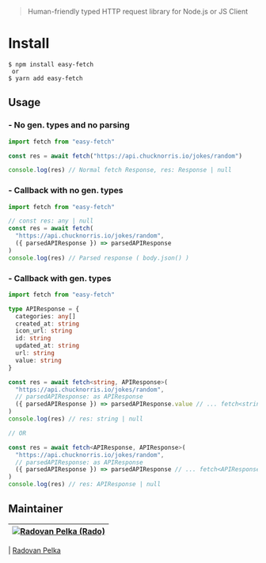 > Human-friendly typed HTTP request library for Node.js or JS Client

# Install

```
$ npm install easy-fetch
 or
$ yarn add easy-fetch
```

## Usage

### - No gen. types and no parsing

```js
import fetch from "easy-fetch"

const res = await fetch("https://api.chucknorris.io/jokes/random")

console.log(res) // Normal fetch Response, res: Response | null
```

### - Callback with no gen. types

```js
import fetch from "easy-fetch"

// const res: any | null
const res = await fetch(
  "https://api.chucknorris.io/jokes/random",
  ({ parsedAPIResponse }) => parsedAPIResponse
)
console.log(res) // Parsed response ( body.json() )
```

### - Callback with gen. types

```ts
import fetch from "easy-fetch"

type APIResponse = {
  categories: any[]
  created_at: string
  icon_url: string
  id: string
  updated_at: string
  url: string
  value: string
}

const res = await fetch<string, APIResponse>(
  "https://api.chucknorris.io/jokes/random",
  // parsedAPIResponse: as APIResponse
  ({ parsedAPIResponse }) => parsedAPIResponse.value // ... fetch<string, ... >
)
console.log(res) // res: string | null

// OR

const res = await fetch<APIResponse, APIResponse>(
  "https://api.chucknorris.io/jokes/random",
  // parsedAPIResponse: as APIResponse
  ({ parsedAPIResponse }) => parsedAPIResponse // ... fetch<APIResponse, ... >
)
console.log(res) // res: APIResponse | null
```

## Maintainer

| [![Radovan Pelka (Rado)](https://github.com/RadovanPelka.png?size=100)](https://github.com/RadovanPelka) |
| -------------------------------------------------------------------------------------------------------- |


| [Radovan Pelka](https://github.com/RadovanPelka)
